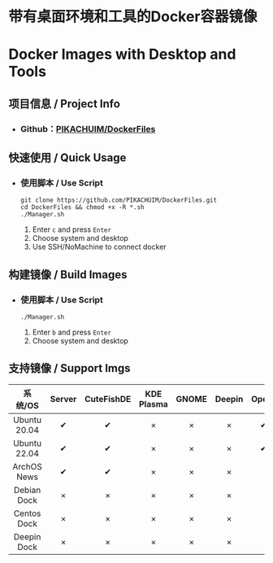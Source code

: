 # 带有桌面环境和工具的Docker容器镜像
# Docker Images with Desktop and Tools

## 项目信息 / Project Info

- ### Github：[PIKACHUIM/DockerFiles](https://github.com/PIKACHUIM/DockerFiles)

## 快速使用 / Quick Usage

- ### 使用脚本 / Use Script

  ```shell
  git clone https://github.com/PIKACHUIM/DockerFiles.git
  cd DockerFiles && chmod +x -R *.sh
  ./Manager.sh
  ```

  1. Enter  `c` and press `Enter`
  2. Choose system and desktop
  3. Use SSH/NoMachine to connect docker

## 构建镜像 / Build Images

- ### 使用脚本 / Use Script

  ```shell
  ./Manager.sh
  ```

  1. Enter  `b` and press `Enter`
  2. Choose system and desktop

## 支持镜像 / Support Imgs

|   系统/OS    | Server | CuteFishDE | KDE Plasma | GNOME | Deepin | OpenBox | Xfce4 |
| :----------: | :----: | :--------: | :--------: | :---: | :----: | :-----: | :---: |
| Ubuntu 20.04 |   ✔    |     ✔      |     ×      |   ×   |   ×    |  ✔(*)   |   ×   |
| Ubuntu 22.04 |   ✔    |     ✔      |     ×      |   ×   |   ×    |  ✔(*)   |   ×   |
| ArchOS News  |   ✔    |     ✔      |     ×      |   ×   |   ×    |    ×    |   ×   |
| Debian Dock  |   ×    |     ×      |     ×      |   ×   |   ×    |    ×    |   ×   |
| Centos Dock  |   ×    |     ×      |     ×      |   ×   |   ×    |    ×    |   ×   |
| Deepin Dock  |   ×    |     ×      |     ×      |   ×   |   ×    |    ×    |   ×   |

